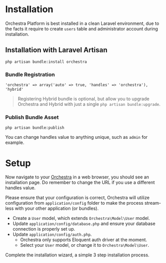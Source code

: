 # Installation

Orchestra Platform is best installed in a clean Laravel environment, due to the facts it require to create `users` table and administrator account during installation.

<a name="download"></a>
## Installation with Laravel Artisan

	php artisan bundle:install orchestra

### Bundle Registration

	'orchestra' => array('auto' => true, 'handles' => 'orchestra'),
	'hybrid'

> Registering Hybrid bundle is optional, but allow you to upgrade Orchestra and Hybrid with just a single `php artisan bundle:upgrade`.

### Publish Bundle Asset

	php artisan bundle:publish

You can change handles value to anything unique, such as `admin` for example.

<a name="setup"></a>
# Setup

Now navigate to your [Orchestra](/admin) in a web browser, you should see an installation page. Do remember to change the URL if you use a different handles value.

Please ensure that your configuration is correct, Orchestra will utilize configuration from `application/config` folder to make the process stream-less with your other application (or bundles).

- Create a `User` model, which extends `Orchestra\Model\User` model.
- Update `application/config/database.php` and ensure your database connection is properly set up.
- Update `application/config/auth.php`.
	- Orchestra only supports Eloquent auth driver at the moment.
	- Select your `User` model, or change it to `Orchestra\Model\User`.

Complete the installation wizard, a simple 3 step installation process.
